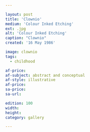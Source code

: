 ```yaml
---

layout: post
title: 'Clownio'
medium: 'Colour Inked Etching'
ext: .jpg
alt: 'Colour Inked Etching'
caption: "Clownio"
created: '16 May 1986'

image: clownio
tags:
  - childhood

af-price:
af-subject: abstract and conceptual
af-style: illustrative
af-price:
sa-price:
sa-url:

edition: 100
width:
height:
category: gallery

---
```

